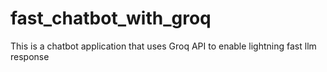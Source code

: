 # fast_chatbot_with_groq
This is a chatbot application that uses Groq API to enable lightning fast llm response
